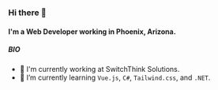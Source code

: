### Hi there 👋

#### I'm a Web Developer working in Phoenix, Arizona.

##### BIO
- 🏢 I'm currently working at SwitchThink Solutions.
- 🌱 I’m currently learning `Vue.js`, `C#`, `Tailwind.css`, and `.NET`.

<!--
**deasells/deasells** is a ✨ _special_ ✨ repository because its `README.md` (this file) appears on your GitHub profile.

Here are some ideas to get you started:

- 🔭 I’m currently working on ...
- 🌱 I’m currently learning ...
- 👯 I’m looking to collaborate on ...
- 🤔 I’m looking for help with ...
- 💬 Ask me about ...
- 📫 How to reach me: ...
- 😄 Pronouns: ...
- ⚡ Fun fact: ...
-->
